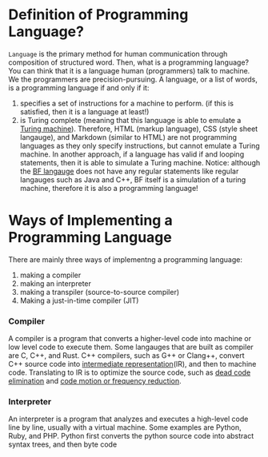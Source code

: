 # Definition of Programming Language?
`Language` is the primary method for human communication through composition of structured word.
Then, what is a programming language? You can think that it is a language human (programmers) talk to machine.
We the programmers are precision-pursuing. A language, or a list of words, is a programming language if and only if it:
1. specifies a set of instructions for a machine to perform. (if this is satisfied, then it is a language at least!)
2. is Turing complete (meaning that this language is able to emulate a [Turing machine](https://wikipedia.org/wiki/Turing_machine)).
Therefore, HTML (markup language), CSS (style sheet langauge), and Markdown (similar to HTML) are not programming languages as they only specify instructions, but cannot emulate a Turing machine. In another approach, if a language has valid if and looping statements, then it is able to simulate a Turing machine. Notice: although the [BF langauge](https://wikipedia.org/wiki/Brainfuck) does not have any regular statements like regular langauges such as Java and C++, BF itself is a simulation of a turing machine, therefore it is also a programming language!

# Ways of Implementing a Programming Language
There are mainly three ways of implementng a programming language:
1. making a compiler
2. making an interpreter
3. making a transpiler (source-to-source compiler)
4. Making a just-in-time compiler (JIT)
### Compiler
A compiler is a program that converts a higher-level code into machine or low level code to execute them.
Some langauges that are built as compiler are C, C++, and Rust.
C++ compilers, such as G++ or Clang++, convert C++ source code into [intermediate representation](https://en.wikipedia.org/wiki/Intermediate_representation#:~:text=An%20intermediate%20representation%20(IR)%20is,such%20as%20optimization%20and%20translation.)(IR), and then to machine code. Translating to IR is to optimize the source code, such as [dead code elimination](https://en.wikipedia.org/wiki/Dead-code_elimination) and [code motion or frequency reduction](https://www.geeksforgeeks.org/frequency-reduction-in-code-optimization).
### Interpreter
An interpreter is a program that analyzes and executes a high-level code line by line, usually with a virtual machine. Some examples are Python, Ruby, and PHP. Python first converts the python source code into abstract syntax trees, and then byte code 